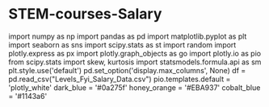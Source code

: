 # STEM-courses-Salary

import numpy as np
import pandas as pd
import matplotlib.pyplot as plt
import seaborn as sns
import scipy.stats as st
import random
import plotly.express as px
import plotly.graph_objects as go
import plotly.io as pio
from scipy.stats import skew, kurtosis
import statsmodels.formula.api as sm
plt.style.use('default')
pd.set_option('display.max_columns', None)
df = pd.read_csv("Levels_Fyi_Salary_Data.csv")
pio.templates.default = 'plotly_white'
dark_blue = '#0a275f'
honey_orange = '#EBA937'
cobalt_blue = '#1143a6'
